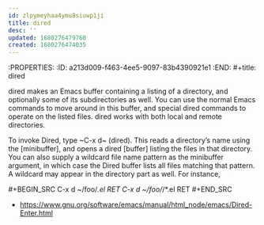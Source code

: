 ```yaml
---
id: zlpymeyhaa4ymu8siuwp1ji
title: dired
desc: ''
updated: 1680276479760
created: 1680276474035
---
```


:PROPERTIES:
:ID:       a213d009-f463-4ee5-9097-83b4390921e1
:END:
#+title: dired

dired makes an Emacs buffer containing a listing of a directory, and optionally
some of its subdirectories as well. You can use the normal Emacs commands to
move around in this buffer, and special dired commands to operate on the listed
files. dired works with both local and remote directories.

To invoke Dired, type ~C-x d~ (dired). This reads a directory’s name using the
[minibuffer], and opens a dired [buffer] listing the files in that directory.
You can also supply a wildcard file name pattern as the minibuffer argument,
in which case the Dired buffer lists all files matching that pattern.
A wildcard may appear in the directory part as well. For instance,

#+BEGIN_SRC
C-x d  ~/foo/*.el  RET
C-x d  ~/foo/*/*.el  RET
#+END_SRC

- https://www.gnu.org/software/emacs/manual/html_node/emacs/Dired-Enter.html